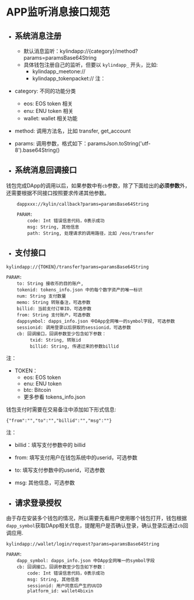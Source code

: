 # APP监听消息接口规范 
* ## 系统消息注册
    * 默认消息监听：kylindapp://{category}/method?params=paramsBase64String
    * 具体钱包注册自己的监听，但要以 `kylindapp_` 开头，比如:
        * kylindapp_meetone://
        * kylindapp_tokenpacket://
注：
* category: 不同的功能分类
    * eos: EOS token 相关
    * enu: ENU token 相关
    * wallet: wallet 相关功能
* method: 调用方法名，比如 transfer, get_account
* params: 调用参数，格式如下：paramsJson.toString('utf-8').base64String()

* ## 系统消息回调接口
钱包完成DApp的调用以后，如果参数中有`cb`参数，除了下面给出的**必须参数**外，还需要根据不同接口按照要求传递其他参数。
```
    dappxxx://kylin/callback?params=paramsBase64String

    PARAM:
        code: Int 错误信息代码，0表示成功
        msg: String, 其他信息
        path: String, 处理请求的调用路径，比如 /eos/transfer
```

* ## 支付接口
```
kylindapp://{TOKEN}/transfer?params=paramsBase64String

PARAM:
    to: String 接收币的目的账户, 
    tokenid: tokens_info.json 中的每个数字资产的唯一标识
    num: String 支付数量
    memo: String 转账备注，可选参数
    billid: 当前支付订单ID，可选参数
    from: String 支付账户，可选参数
    dappsymbol: dapps_info.json 中DApp全网唯一的symbol字段, 可选参数
    sessionid: 调用登录以后获取的sessionid，可选参数
    cb: 回调接口，回调参数至少包含如下参数：
         txid: String, 转账id
         billid: String, 传递过来的参数billid
```  
注：
* TOKEN：
    * eos: EOS token
    * enu: ENU token
    * btc: Bitcoin
    * 更多参看 tokens_info.json

钱包支付时需要在交易备注中添加如下形式信息:
```
{"from":"","to":"","billid":"","msg":""} 
```
注：
* billid：填写支付参数中的 billid
* from: 填写支付用户在钱包系统中的userid，可选参数
* to: 填写支付参数中的userid，可选参数
* msg: 其他信息，可选参数

* ## 请求登录授权
由于存在安装多个钱包的情况，所以需要先看用户使用哪个钱包打开，钱包根据`dapp_symbol`获取DApp相关信息，提醒用户是否确认登录，确认登录后通过`cb`回调应用. 
```
kylindapp://wallet/login/request?params=paramsBase64String

PARAM:
    dapp_symbol: dapps_info.json 中DApp全网唯一的symbol字段
    cb: 回调接口，回调参数至少包含如下参数：
        code: Int 错误信息代码，0表示成功
        msg: String, 其他信息
        sessionid: 用户同意后产生的UUID
        platform_id: wallet4bixin
``` 

